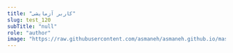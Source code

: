 ```yaml
--- 
title: "کاربر آزمایشی" 
slug: test_120 
subTitle: "null" 
role: "author" 
image: "https://raw.githubusercontent.com/asmaneh/asmaneh.github.io/master/assets/img/authors/test_120.png" 
--- 
```

